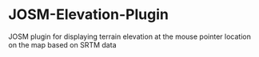# JOSM-Elevation-Plugin
JOSM plugin for displaying terrain elevation at the mouse pointer location on the map based on SRTM data
